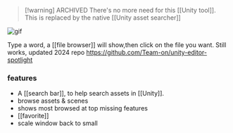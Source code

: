 
> [!warning] ARCHIVED
> There's no more need for this [[Unity tool]].
> This is replaced by the native [[Unity asset searcher]]

![gif](https://i.giphy.com/media/3ohs4lLUapZ9D19poA/source.gif)

Type a word, a [[file browser]] will show,then click on the file you want.
Still works, updated 2024
repo  https://github.com/Team-on/unity-editor-spotlight
### features 
- A [[search bar]], to help search assets in [[Unity]].
- browse assets & scenes
- shows most browsed at top
missing features
- [[favorite]]
- scale window back to small
